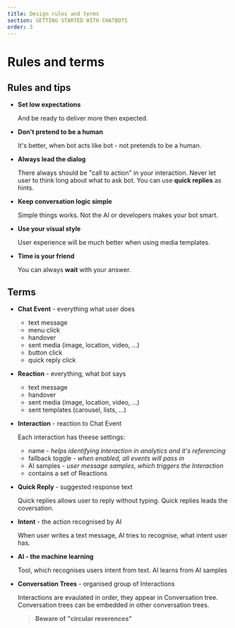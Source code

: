 ```yaml
---
title: Design rules and terms
section: GETTING STARTED WITH CHATBOTS
order: 3
---
```


# Rules and terms

## Rules and tips

- **Set low expectations**

  And be ready to deliver more then expected.

- **Don't pretend to be a human**

  It's better, when bot acts like bot - not pretends to be a human.

- **Always lead the dialog**

  There always should be "call to action" in your interaction. Never let user to think long about what to ask bot. You can use **quick replies** as hints.

- **Keep conversation logic simple**

  Simple things works. Not the AI or developers makes your bot smart.

- **Use your visual style**

  User experience will be much better when using media templates.

- **Time is your friend**

  You can always **wait** with your answer.

## Terms

  + **Chat Event** - everything what user does

    * text message
    * menu click
    * handover
    * sent media (image, location, video, ...)
    * button click
    * quick reply click

  + **Reaction** - everything, what bot says

    * text message
    * handover
    * sent media (image, location, video, ...)
    * sent templates (carousel, lists, ...)

  + **Interaction** - reaction to Chat Event

    Each interaction has theese settings:

    * name - *helps identifying interaction in analytics and it's referencing*
    * fallback toggle - *when enabled, all events will pass in*
    * AI samples - *user message samples, which triggers the Interaction*
    * contains a set of Reactions

  + **Quick Reply** - suggested response text

    Quick replies allows user to reply without typing. Quick replies leads the coversation.

  + **Intent** - the action recognised by AI

    When user writes a text message, AI tries to recognise, what intent user has.

  + **AI - the machine learning**

    Tool, which recognises users intent from text. AI learns from AI samples

  + **Conversation Trees** - organised group of Interactions

    Interactions are evaulated in order, they appear in Conversation tree. Conversation trees can be embedded in other conversation trees.

    > **Beware of "circular reverences"**